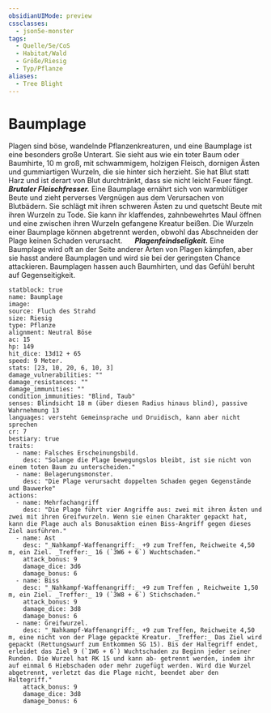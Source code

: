 ```yaml
---
obsidianUIMode: preview
cssclasses:
  - json5e-monster
tags:
  - Quelle/5e/CoS
  - Habitat/Wald
  - Größe/Riesig
  - Typ/Pflanze
aliases:
  - Tree Blight
---
```

# Baumplage
Plagen sind böse, wandelnde Pflanzenkreaturen, und eine Baumplage ist eine besonders große Unterart. Sie sieht aus wie ein toter Baum oder Baumhirte, 10 m groß, mit schwammigem, holzigen Fleisch, dornigen Ästen und gummiartigen Wurzeln, die sie hinter sich herzieht. Sie hat Blut statt Harz und ist derart von Blut durchtränkt, dass sie nicht leicht Feuer fängt.
$\quad$ **_Brutaler Fleischfresser._** Eine Baumplage ernährt sich von warmblütiger Beute und zieht perverses Vergnügen aus dem Verursachen von Blutbädern. Sie schlägt mit ihren schweren Ästen zu und quetscht Beute mit ihren Wurzeln zu Tode. Sie kann ihr klaffendes, zahnbewehrtes Maul öffnen und eine zwischen ihren Wurzeln gefangene Kreatur beißen. Die Wurzeln einer Baumplage können abgetrennt werden, obwohl das Abschneiden der Plage keinen Schaden verursacht.
$\quad$ **_Plagenfeindseligkeit._** Eine Baumplage wird oft an der Seite anderer Arten von Plagen kämpfen, aber sie hasst andere Baumplagen und wird sie bei der geringsten Chance attackieren. Baumplagen hassen auch Baumhirten, und das Gefühl beruht auf Gegenseitigkeit.

```statblock
statblock: true
name: Baumplage
image: 
source: Fluch des Strahd
size: Riesig
type: Pflanze
alignment: Neutral Böse
ac: 15
hp: 149
hit_dice: 13d12 + 65
speed: 9 Meter.
stats: [23, 10, 20, 6, 10, 3]
damage_vulnerabilities: ""
damage_resistances: ""
damage_immunities: ""
condition_immunities: "Blind, Taub"
senses: Blindsicht 18 m (über diesen Radius hinaus blind), passive Wahrnehmung 13
languages: versteht Gemeinsprache und Druidisch, kann aber nicht sprechen
cr: 7
bestiary: true
traits:
  - name: Falsches Erscheinungsbild.
    desc: "Solange die Plage bewegungslos bleibt, ist sie nicht von einem toten Baum zu unterscheiden."
  - name: Belagerungsmonster.
    desc: "Die Plage verursacht doppelten Schaden gegen Gegenstände und Bauwerke"
actions:
  - name: Mehrfachangriff
    desc: "Die Plage führt vier Angriffe aus: zwei mit ihren Ästen und zwei mit ihren Greifwurzeln. Wenn sie einen Charakter gepackt hat, kann die Plage auch als Bonusaktion einen Biss-Angriff gegen dieses Ziel ausführen."
  - name: Ast
    desc: "_Nahkampf-Waffenangriff:_ +9 zum Treffen, Reichweite 4,50 m, ein Ziel. _Treffer:_ 16 (`3W6 + 6`) Wuchtschaden."
    attack_bonus: 9
    damage_dice: 3d6
    damage_bonus: 6
  - name: Biss
    desc: "_Nahkampf-Waffenangriff:_ +9 zum Treffen , Reichweite 1,50 m, ein Ziel. _Treffer:_ 19 (`3W8 + 6`) Stichschaden."
    attack_bonus: 9
    damage_dice: 3d8
    damage_bonus: 6
  - name: Greifwurzel.
    desc: "_Nahkampf-Waffenangriff:_ +9 zum Treffen, Reichweite 4,50 m, eine nicht von der Plage gepackte Kreatur. _Treffer:_ Das Ziel wird gepackt (Rettungswurf zum Entkommen SG 15). Bis der Haltegriff endet, erleidet das Ziel 9 (`1W6 + 6`) Wuchtschaden zu Beginn jeder seiner Runden. Die Wurzel hat RK 15 und kann ab- getrennt werden, indem ihr auf einmal 6 Hiebschaden oder mehr zugefügt werden. Wird die Wurzel abgetrennt, verletzt das die Plage nicht, beendet aber den Haltegriff."
    attack_bonus: 9
    damage_dice: 3d8
    damage_bonus: 6
```